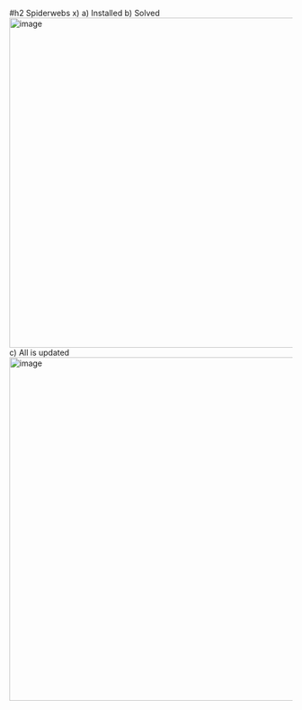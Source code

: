 #h2 Spiderwebs
x)
a) Installed
b) Solved
<img width="586" alt="image" src="https://github.com/AlyElmeaty/Informationsecurity/assets/142783003/c3e232aa-f71b-4a2e-bee0-aeaafaec6bc7">
c) All is updated
<img width="610" alt="image" src="https://github.com/AlyElmeaty/Informationsecurity/assets/142783003/8d3c4dcd-9342-4048-96f1-b11fad37b2f2">


